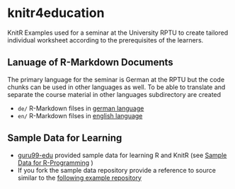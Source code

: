 # knitr4education
KnitR Examples used for a seminar at the University RPTU to create tailored individual worksheet according to the prerequisites of the learners.

## Lanuage of R-Markdown Documents
The primary language for the seminar is German at the RPTU but the code chunks can be used in other languages as well. To be able to translate and separate the course material in other languages subdirectory are created 
* `de/` R-Markdown filses in [german language](https://github.com/niebert/knitr4education/tree/main/de)
* `en/` R-Markdown filses in [english language](https://github.com/niebert/knitr4education/tree/main/en)

## Sample Data for Learning 
* [guru99-edu](https://www.github.com/guru99-edu) provided sample data for learning R and KnitR (see [Sample Data for R-Programming](https://www.github.com/guru99-edu/R-Programming) )
* If you fork the sample data repository provide a reference to source similar to the [following example repository](https://www.github.com/niebert/R-Programming) 
